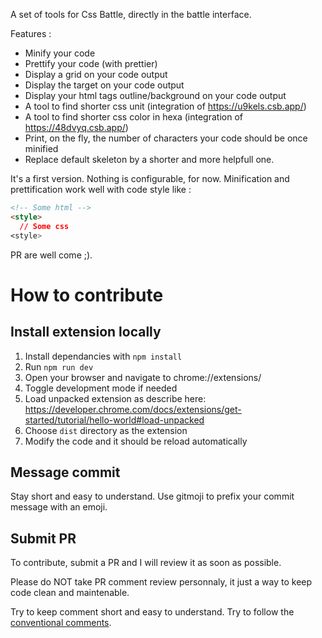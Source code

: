 A set of tools for Css Battle, directly in the battle interface.

Features :
- Minify your code
- Prettify your code (with prettier)
- Display a grid on your code output
- Display the target on your code output
- Display your html tags outline/background on your code output
- A tool to find shorter css unit (integration of https://u9kels.csb.app/)
- A tool to find shorter css color in hexa (integration of https://48dvyq.csb.app/)
- Print, on the fly, the number of characters your code should be once minified
- Replace default skeleton by a shorter and more helpfull one.

It's a first version. Nothing is configurable, for now.
Minification and prettification work well with code style like :

```html
<!-- Some html -->
<style>
  // Some css
<style>
```

PR are well come ;).

# How to contribute

## Install extension locally

1. Install dependancies with `npm install`
2. Run `npm run dev`
3. Open your browser and navigate to chrome://extensions/
4. Toggle development mode if needed
5. Load unpacked extension as describe here: https://developer.chrome.com/docs/extensions/get-started/tutorial/hello-world#load-unpacked
6. Choose `dist` directory as the extension
7. Modify the code and it should be reload automatically

## Message commit

Stay short and easy to understand. Use gitmoji to prefix your commit message with an emoji.

## Submit PR

To contribute, submit a PR and I will review it as soon as possible.

Please do NOT take PR comment review personnaly, it just a way to keep code clean and maintenable.

Try to keep comment short and easy to understand.
Try to follow the [conventional comments](https://conventionalcomments.org/).
